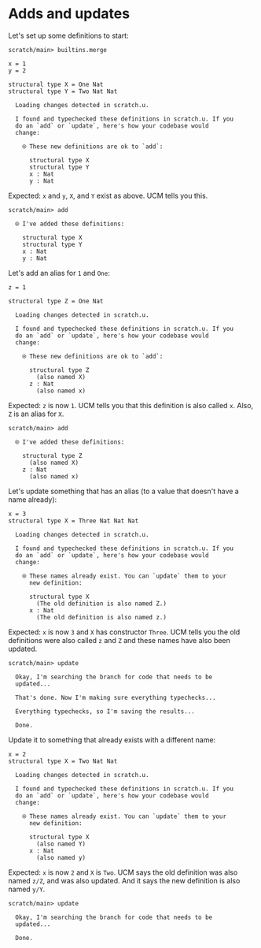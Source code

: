 # Adds and updates

Let's set up some definitions to start:

``` ucm :hide
scratch/main> builtins.merge
```

``` unison
x = 1
y = 2

structural type X = One Nat
structural type Y = Two Nat Nat
```

``` ucm :added-by-ucm
  Loading changes detected in scratch.u.

  I found and typechecked these definitions in scratch.u. If you
  do an `add` or `update`, here's how your codebase would
  change:

    ⍟ These new definitions are ok to `add`:
    
      structural type X
      structural type Y
      x : Nat
      y : Nat
```

Expected: `x` and `y`, `X`, and `Y` exist as above. UCM tells you this.

``` ucm
scratch/main> add

  ⍟ I've added these definitions:

    structural type X
    structural type Y
    x : Nat
    y : Nat
```

Let's add an alias for `1` and `One`:

``` unison
z = 1

structural type Z = One Nat
```

``` ucm :added-by-ucm
  Loading changes detected in scratch.u.

  I found and typechecked these definitions in scratch.u. If you
  do an `add` or `update`, here's how your codebase would
  change:

    ⍟ These new definitions are ok to `add`:
    
      structural type Z
        (also named X)
      z : Nat
        (also named x)
```

Expected: `z` is now `1`. UCM tells you that this definition is also called `x`.
Also, `Z` is an alias for `X`.

``` ucm
scratch/main> add

  ⍟ I've added these definitions:

    structural type Z
      (also named X)
    z : Nat
      (also named x)
```

Let's update something that has an alias (to a value that doesn't have a name already):

``` unison
x = 3
structural type X = Three Nat Nat Nat
```

``` ucm :added-by-ucm
  Loading changes detected in scratch.u.

  I found and typechecked these definitions in scratch.u. If you
  do an `add` or `update`, here's how your codebase would
  change:

    ⍟ These names already exist. You can `update` them to your
      new definition:
    
      structural type X
        (The old definition is also named Z.)
      x : Nat
        (The old definition is also named z.)
```

Expected: `x` is now `3` and `X` has constructor `Three`. UCM tells you the old definitions were also called `z` and `Z` and these names have also been updated.

``` ucm
scratch/main> update

  Okay, I'm searching the branch for code that needs to be
  updated...

  That's done. Now I'm making sure everything typechecks...

  Everything typechecks, so I'm saving the results...

  Done.
```

Update it to something that already exists with a different name:

``` unison
x = 2
structural type X = Two Nat Nat
```

``` ucm :added-by-ucm
  Loading changes detected in scratch.u.

  I found and typechecked these definitions in scratch.u. If you
  do an `add` or `update`, here's how your codebase would
  change:

    ⍟ These names already exist. You can `update` them to your
      new definition:
    
      structural type X
        (also named Y)
      x : Nat
        (also named y)
```

Expected: `x` is now `2` and `X` is `Two`. UCM says the old definition was also named `z/Z`, and was also updated. And it says the new definition is also named `y/Y`.

``` ucm
scratch/main> update

  Okay, I'm searching the branch for code that needs to be
  updated...

  Done.
```
